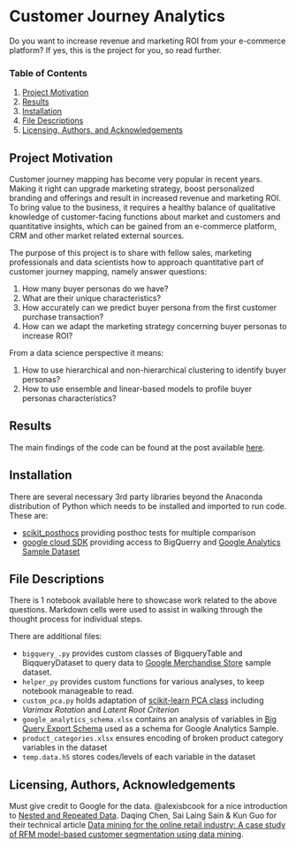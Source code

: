 # Customer Journey Analytics

Do you want to increase revenue and marketing ROI from your e-commerce platform? If yes, this is the project for you, so read further.

### Table of Contents
1. [Project Motivation](#motivation)
2. [Results](#results)
4. [Installation](#installation)
3. [File Descriptions](#files)
5. [Licensing, Authors, and Acknowledgements](#licensing)

## Project Motivation<a name="motivation"></a>

Customer journey mapping has become very popular in recent years. Making it right can upgrade marketing strategy, boost personalized branding and offerings and result in increased revenue and marketing ROI. To bring value to the business, it requires a healthy balance of qualitative knowledge of customer-facing functions about market and customers and quantitative insights, which can be gained from an e-commerce platform, CRM and other market related external sources. 

The purpose of this project is to share with fellow sales, marketing professionals and data scientists how to approach quantitative part of customer journey mapping, namely answer questions:
 1. How many buyer personas do we have?
 2. What are their unique characteristics?
 3. How accurately can we predict buyer persona from the first customer purchase transaction?
 4. How can we adapt the marketing strategy concerning buyer personas to increase ROI?
 
 From a data science perspective it means:
 1. How to use hierarchical and non-hierarchical clustering to identify buyer personas?
 2. How to use ensemble and linear-based models to profile buyer personas characteristics?
 
## Results<a name="results"></a>

The main findings of the code can be found at the post available [here](TBD).

## Installation <a name="installation"></a>

There are several necessary 3rd party libraries beyond the Anaconda distribution of Python which needs to be installed and imported to run code. These are:
 - [scikit_posthocs](https://scikit-posthocs.readthedocs.io/en/latest/) providing posthoc tests for multiple comparison
 - [google cloud SDK](https://anaconda.org/conda-forge/google-cloud-sdk) providing access to BigQuerry and [Google Analytics Sample Dataset](https://support.google.com/analytics/answer/7586738?hl=en)
 
## File Descriptions <a name="files"></a>

There is 1 notebook available here to showcase work related to the above questions.  Markdown cells were used to assist in walking through the thought process for individual steps.  

There are additional files:
 - `bigquery_.py` provides custom classes of BigqueryTable and BiqqueryDataset to query data to [Google Merchandise Store](https://www.googlemerchandisestore.com/) sample dataset.
 - `helper_py` provides custom functions for various analyses, to keep notebook manageable to read. 
 - `custom_pca.py` holds adaptation of [scikit-learn PCA class](https://scikit-learn.org/stable/modules/generated/sklearn.decomposition.PCA.html) including _Varimax Rotation_ and _Latent Root Criterion_
 - `google_analytics_schema.xlsx` contains an analysis of variables in [Big Query Export Schema](https://support.google.com/analytics/answer/3437719?hl=en) used as a schema for Google Analytics Sample.
 - `product_categories.xlsx` ensures encoding of broken product category variables in the dataset
 - `temp.data.h5` stores codes/levels of each variable in the dataset
 
## Licensing, Authors, Acknowledgements<a name="licensing"></a>

Must give credit to Google for the data.  @alexisbcook for a nice introduction to [Nested and Repeated Data](https://www.kaggle.com/alexisbcook/nested-and-repeated-data). Daqing Chen, Sai Laing Sain & Kun Guo for their technical article [Data mining for the online retail industry: A case study of RFM model-based customer segmentation using data mining](https://link.springer.com/article/10.1057/dbm.2012.17).
